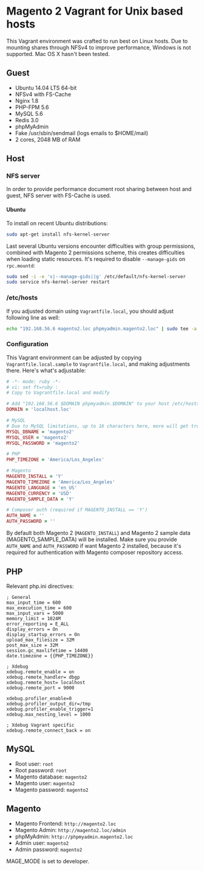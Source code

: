 # Magento 2 Vagrant for Unix based hosts

This Vagrant environment was crafted to run best on Linux hosts. Due to mounting shares through NFSv4 to improve performance, Windows is not supported. Mac OS X hasn't been tested.

## Guest

 * Ubuntu 14.04 LTS 64-bit
 * NFSv4 with FS-Cache
 * Nginx 1.8
 * PHP-FPM 5.6
 * MySQL 5.6
 * Redis 3.0
 * phpMyAdmin
 * Fake /usr/sbin/sendmail (logs emails to $HOME/mail)
 * 2 cores, 2048 MB of RAM
 
## Host
 
### NFS server

In order to provide performance document root sharing between host and guest, NFS server with FS-Cache is used.

#### Ubuntu

To install on recent Ubuntu distributions:

```sh
sudo apt-get install nfs-kernel-server
```

Last several Ubuntu versions encounter difficulties with group permissions, combined with Magento 2 permissions scheme, this creates difficulties when loading static resources. It's required to disable `--manage-gids` on `rpc.mountd`:

```sh
sudo sed -i -e 's|--manage-gids||g' /etc/default/nfs-kernel-server
sudo service nfs-kernel-server restart
```

### /etc/hosts

If you adjusted domain using `Vagrantfile.local`, you should adjust following line as well:

```sh
echo "192.168.56.6 magento2.loc phpmyadmin.magento2.loc" | sudo tee -a /etc/hosts
```

### Configuration

This Vagrant environment can be adjusted by copying `Vagrantfile.local.sample` to `Vagrantfile.local`, and making adjustments there. Here's what's adjustable:

```ruby
# -*- mode: ruby -*-
# vi: set ft=ruby :
# Copy to Vagrantfile.local and modify

# Add "192.168.56.6 $DOMAIN phpmyadmin.$DOMAIN" to your host /etc/hosts
DOMAIN = 'localhost.loc'

# MySQL
# Due to MySQL limitations, up to 16 characters here, more will get truncated
MYSQL_DBNAME = 'magento2'
MYSQL_USER = 'magento2'
MYSQL_PASSWORD = 'magento2'

# PHP
PHP_TIMEZONE = 'America/Los_Angeles'

# Magento
MAGENTO_INSTALL = 'Y'
MAGENTO_TIMEZONE = 'America/Los_Angeles'
MAGENTO_LANGUAGE = 'en_US'
MAGENTO_CURRENCY = 'USD'
MAGENTO_SAMPLE_DATA = 'Y'

# Composer auth (required if MAGENTO_INSTALL == 'Y')
AUTH_NAME = ''
AUTH_PASSWORD = ''
```
By default both Magento 2 (`MAGENTO_INSTALL`) and Magento 2 sample data (MAGENTO_SAMPLE_DATA) will be installed. Make sure you provide `AUTH_NAME` and `AUTH_PASSWORD` if want Magento 2 installed, because it's required for authentication with Magento composer repository access.

## PHP

Relevant php.ini directives:

```
; General
max_input_time = 600
max_execution_time = 600
max_input_vars = 5000
memory_limit = 1024M
error_reporting = E_ALL
display_errors = On
display_startup_errors = On
upload_max_filesize = 32M
post_max_size = 32M
session.gc_maxlifetime = 14400
date.timezone = {{PHP_TIMEZONE}}

; Xdebug
xdebug.remote_enable = on
xdebug.remote_handler= dbgp
xdebug.remote_host= localhost
xdebug.remote_port = 9000

xdebug.profiler_enable=0
xdebug.profiler_output_dir=/tmp
xdebug.profiler_enable_trigger=1
xdebug.max_nesting_level = 1000

; Xdebug Vagrant specific
xdebug.remote_connect_back = on
```

## MySQL

* Root user: `root`
* Root password: `root`
* Magento database: `magento2`
* Magento user: `magento2`
* Magento password: `magento2`

## Magento

* Magento Frontend: `http://magento2.loc`
* Magento Admin: `http://magento2.loc/admin`
* phpMyAdmin: `http://phpmyadmin.magento2.loc`
* Admin user: `magento2`
* Admin password: `magento2`

MAGE_MODE is set to developer.

